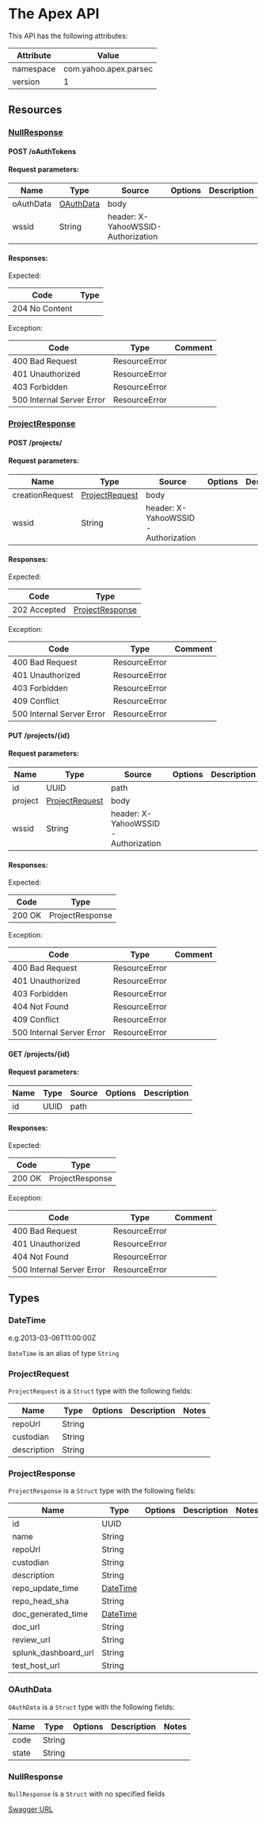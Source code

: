 # The Apex API

This API has the following attributes:

| Attribute | Value                 |
|-----------|-----------------------|
| namespace | com.yahoo.apex.parsec |
| version   | 1                     |


## Resources

### [NullResponse](#NullResponse)

#### POST /oAuthTokens

#### Request parameters:

| Name      | Type                    | Source                             | Options | Description |
|-----------|-------------------------|------------------------------------|---------|-------------|
| oAuthData | [OAuthData](#oauthdata) | body                               |         |             |
| wssid     | String                  | header: X-YahooWSSID-Authorization |         |             |


#### Responses:

Expected:

| Code           | Type |
|----------------|------|
| 204 No Content |      |


Exception:

| Code                      | Type          | Comment |
|---------------------------|---------------|---------|
| 400 Bad Request           | ResourceError |         |
| 401 Unauthorized          | ResourceError |         |
| 403 Forbidden             | ResourceError |         |
| 500 Internal Server Error | ResourceError |         |


### [ProjectResponse](#ProjectResponse)

#### POST /projects/

#### Request parameters:

| Name            | Type                              | Source                             | Options | Description |
|-----------------|-----------------------------------|------------------------------------|---------|-------------|
| creationRequest | [ProjectRequest](#projectrequest) | body                               |         |             |
| wssid           | String                            | header: X-YahooWSSID-Authorization |         |             |


#### Responses:

Expected:

| Code         | Type                                |
|--------------|-------------------------------------|
| 202 Accepted | [ProjectResponse](#projectresponse) |


Exception:

| Code                      | Type          | Comment |
|---------------------------|---------------|---------|
| 400 Bad Request           | ResourceError |         |
| 401 Unauthorized          | ResourceError |         |
| 403 Forbidden             | ResourceError |         |
| 409 Conflict              | ResourceError |         |
| 500 Internal Server Error | ResourceError |         |


#### PUT /projects/{id}

#### Request parameters:

| Name    | Type                              | Source                             | Options | Description |
|---------|-----------------------------------|------------------------------------|---------|-------------|
| id      | UUID                              | path                               |         |             |
| project | [ProjectRequest](#projectrequest) | body                               |         |             |
| wssid   | String                            | header: X-YahooWSSID-Authorization |         |             |


#### Responses:

Expected:

| Code   | Type            |
|--------|-----------------|
| 200 OK | ProjectResponse |


Exception:

| Code                      | Type          | Comment |
|---------------------------|---------------|---------|
| 400 Bad Request           | ResourceError |         |
| 401 Unauthorized          | ResourceError |         |
| 403 Forbidden             | ResourceError |         |
| 404 Not Found             | ResourceError |         |
| 409 Conflict              | ResourceError |         |
| 500 Internal Server Error | ResourceError |         |


#### GET /projects/{id}

#### Request parameters:

| Name | Type | Source | Options | Description |
|------|------|--------|---------|-------------|
| id   | UUID | path   |         |             |


#### Responses:

Expected:

| Code   | Type            |
|--------|-----------------|
| 200 OK | ProjectResponse |


Exception:

| Code                      | Type          | Comment |
|---------------------------|---------------|---------|
| 400 Bad Request           | ResourceError |         |
| 401 Unauthorized          | ResourceError |         |
| 404 Not Found             | ResourceError |         |
| 500 Internal Server Error | ResourceError |         |


## Types

### <a name="DateTime"></a> DateTime

e.g.2013-03-06T11:00:00Z

`DateTime` is an alias of type `String`

### <a name="ProjectRequest"></a> ProjectRequest
`ProjectRequest` is a `Struct` type with the following fields:

| Name        | Type   | Options | Description | Notes |
|-------------|--------|---------|-------------|-------|
| repoUrl     | String |         |             |       |
| custodian   | String |         |             |       |
| description | String |         |             |       |


### <a name="ProjectResponse"></a> ProjectResponse
`ProjectResponse` is a `Struct` type with the following fields:

| Name                 | Type                  | Options | Description | Notes |
|----------------------|-----------------------|---------|-------------|-------|
| id                   | UUID                  |         |             |       |
| name                 | String                |         |             |       |
| repoUrl              | String                |         |             |       |
| custodian            | String                |         |             |       |
| description          | String                |         |             |       |
| repo_update_time     | [DateTime](#datetime) |         |             |       |
| repo_head_sha        | String                |         |             |       |
| doc_generated_time   | [DateTime](#datetime) |         |             |       |
| doc_url              | String                |         |             |       |
| review_url           | String                |         |             |       |
| splunk_dashboard_url | String                |         |             |       |
| test_host_url        | String                |         |             |       |


### <a name="OAuthData"></a> OAuthData
`OAuthData` is a `Struct` type with the following fields:

| Name  | Type   | Options | Description | Notes |
|-------|--------|---------|-------------|-------|
| code  | String |         |             |       |
| state | String |         |             |       |


### <a name="NullResponse"></a> NullResponse
`NullResponse` is a `Struct` with no specified fields


[Swagger URL](https://git.corp.yahoo.com/pages/ApexTest/Swagger-UI/parsec/swagger-ui/?url=https://git.corp.yahoo.com/pages/ApexTest/project_1504580055549/swagger-json/test_swagger.json)
